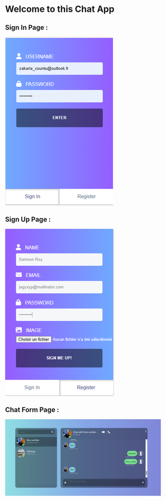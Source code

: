 <h1>Welcome to this Chat App</h1>
<h2>Sign In Page :</h2>
<img src="https://github.com/LAARRAGUEZakarya/ChatApp/blob/main/screenshots/sign%20in.PNG" alt="Sign In Page"/>
<h2>Sign Up Page :</h2>
<img src="https://github.com/LAARRAGUEZakarya/ChatApp/blob/main/screenshots/sign%20up.PNG" alt="Sign Up Page"/>
<h2>Chat Form Page :</h2>
<img src="https://github.com/LAARRAGUEZakarya/ChatApp/blob/main/screenshots/chat%20form.PNG" alt="Chat Form Page"/>
